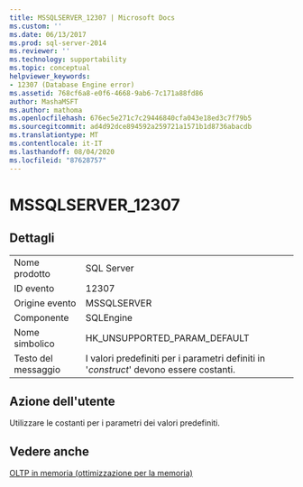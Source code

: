 ```yaml
---
title: MSSQLSERVER_12307 | Microsoft Docs
ms.custom: ''
ms.date: 06/13/2017
ms.prod: sql-server-2014
ms.reviewer: ''
ms.technology: supportability
ms.topic: conceptual
helpviewer_keywords:
- 12307 (Database Engine error)
ms.assetid: 768cf6a8-e0f6-4668-9ab6-7c171a88fd86
author: MashaMSFT
ms.author: mathoma
ms.openlocfilehash: 676ec5e271c7c29446840cfa043e18ed3c7f79b5
ms.sourcegitcommit: ad4d92dce894592a259721a1571b1d8736abacdb
ms.translationtype: MT
ms.contentlocale: it-IT
ms.lasthandoff: 08/04/2020
ms.locfileid: "87628757"
---
```

# <a name="mssqlserver_12307"></a>MSSQLSERVER_12307
    
## <a name="details"></a>Dettagli  
  
|||  
|-|-|  
|Nome prodotto|SQL Server|  
|ID evento|12307|  
|Origine evento|MSSQLSERVER|  
|Componente|SQLEngine|  
|Nome simbolico|HK_UNSUPPORTED_PARAM_DEFAULT|  
|Testo del messaggio|I valori predefiniti per i parametri definiti in '*construct*' devono essere costanti.|  
  
## <a name="user-action"></a>Azione dell'utente  
 Utilizzare le costanti per i parametri dei valori predefiniti.  
  
## <a name="see-also"></a>Vedere anche  
 [OLTP in memoria &#40;ottimizzazione per la memoria&#41;](../in-memory-oltp/in-memory-oltp-in-memory-optimization.md)  
  
  
